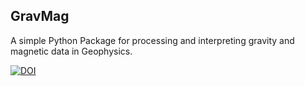 ## GravMag

A simple Python Package for processing and interpreting gravity and magnetic
data in Geophysics. 

[![DOI](https://zenodo.org/badge/DOI/10.5281/zenodo.8284770.svg)](https://doi.org/10.5281/zenodo.8284770)


